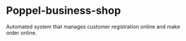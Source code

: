 # Poppel-business-shop
Automated system that  manages customer registration online and make order online.
